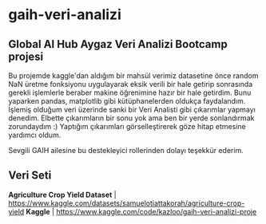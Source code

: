 # gaih-veri-analizi

## Global AI Hub Aygaz Veri Analizi Bootcamp projesi
Bu projemde kaggle'dan aldığım bir mahsül verimiz datasetine önce random NaN üretme fonksiyonu uygulayarak eksik verili bir hale getirip sonrasında gerekli işlemlerle beraber makine öğrenimine hazır bir hale getirdim. Bunu yaparken pandas, matplotlib gibi kütüphanelerden oldukça faydalandım. İşlemiş olduğum veri üzerinde sanki bir Veri Analisti gibi çıkarımlar yapmayı denedim. Elbette çıkarımların bir sonu yok ama ben bir yerde sonlandırmak zorundaydım :) Yaptığım çıkarımları görselleştirerek göze hitap etmesine yardımcı oldum.

Sevgili GAIH ailesine bu destekleyici rollerinden dolayı teşekkür ederim. 

## Veri Seti
**Agriculture Crop Yield Dataset** | https://www.kaggle.com/datasets/samuelotiattakorah/agriculture-crop-yield
**Kaggle** | https://www.kaggle.com/code/kazloo/gaih-veri-analizi-proje
